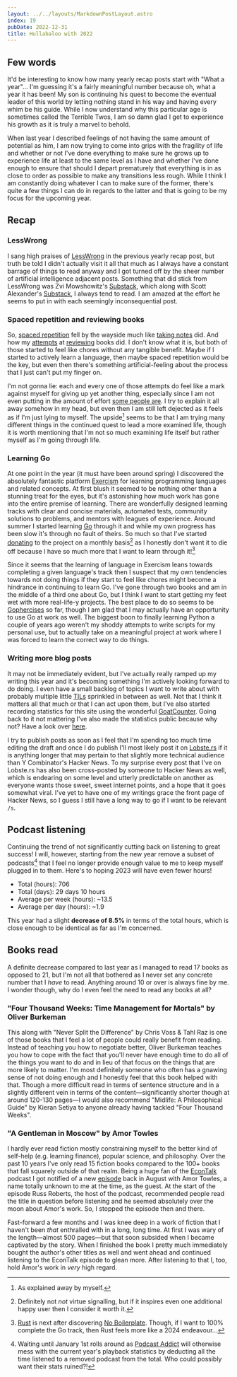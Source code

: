 ```yaml
---
layout: ../../layouts/MarkdownPostLayout.astro
index: 19
pubDate: 2022-12-31
title: Hullabaloo with 2022
---
```

## Few words

It'd be interesting to know how many yearly recap posts start with "What a year"... I'm guessing it's a fairly meaningful number because oh, what a year it has been! My son is continuing his quest to become the eventual leader of this world by letting nothing stand in his way and having every whim be his guide. While I now understand why this particular age is sometimes called the Terrible Twos, I am so damn glad I get to experience his growth as it is truly a marvel to behold.

When last year I described feelings of not having the same amount of potential as him, I am now trying to come into grips with the fragility of life and whether or not I've done everything to make sure he grows up to experience life at least to the same level as I have and whether I've done enough to ensure that should I depart prematurely that everything is in as close to order as possible to make any transitions less rough. While I think I am constantly doing whatever I can to make sure of the former, there's quite a few things I can do in regards to the latter and that is going to be my focus for the upcoming year.

## Recap

### LessWrong

I sang high praises of [LessWrong](https://www.lesswrong.com/ "LessWrong") in the previous yearly recap post, but truth be told I didn't actually visit it all that much as I always have a constant barrage of things to read anyway and I got turned off by the sheer number of artificial intelligence adjacent posts. Something that did stick from LessWrong was Zvi Mowshowitz's [Substack](https://thezvi.substack.com/ "Don't Worry About the Vase"), which along with Scott Alexander's [Substack](https://astralcodexten.substack.com/ "Astral Codex Ten"), I always tend to read. I am amazed at the effort he seems to put in with each seemingly inconsequential post.

### Spaced repetition and reviewing books

So, [spaced repetition](https://ncase.me/remember/ "Nicky Case - How To Remember Anything Forever-ish") fell by the wayside much like [taking notes](https://usrme.xyz/posts/the-thing-with-taking-notes/ "Üllar Seerme - The thing with taking notes") did. And how my [attempts](https://usrme.xyz/posts/book-review-dumbing-us-down-by-john-taylor-gatto/ 'Üllar Seerme - Book review: "Dumbing Us Down" by John Taylor Gatto') at [reviewing](https://usrme.xyz/posts/book-review-flask-web-development-by-miguel-grinberg/ 'Üllar Seerme - Book review: "Flask Web Development" by Miguel Grinberg') books did. I don't know what it is, but both of those started to feel like chores without any tangible benefit. Maybe if I started to actively learn a language, then maybe spaced repetition would be the key, but even then there's something artificial-feeling about the process that I just can't put my finger on.

I'm not gonna lie: each and every one of those attempts do feel like a mark against myself for giving up yet another thing, especially since I am not even putting in the amount of effort [some people are](https://astralcodexten.substack.com/p/your-book-review-progress-and-poverty "Your Book Review: Progress And Poverty"). I try to explain it all away somehow in my head, but even then I am still left dejected as it feels as if I'm just lying to myself. The upside[^1] seems to be that I am trying many different things in the continued quest to lead a more examined life, though it is worth mentioning that I'm not so much examining life itself but rather myself as I'm going through life.

### Learning Go

At one point in the year (it must have been around spring) I discovered the absolutely fantastic platform [Exercism](https://exercism.org/) for learning programming languages and related concepts. At first blush it seemed to be nothing other than a stunning treat for the eyes, but it's astonishing how much work has gone into the entire premise of learning. There are wonderfully designed learning tracks with clear and concise materials, automated tests, community solutions to problems, and mentors with leagues of experience. Around summer I started learning [Go](https://go.dev/) through it and while my own progress has been slow it's through no fault of theirs. So much so that I've started [donating](https://exercism.org/donate) to the project on a monthly basis[^2] as I honestly don't want it to die off because I have so much more that I want to learn through it![^3]

Since it seems that the learning of language in Exercism leans towards completing a given language's track then I suspect that my own tendencies towards not doing things if they start to feel like chores might become a hindrance in continuing to learn Go. I've gone through two books and am in the middle of a third one about Go, but I think I want to start getting my feet wet with more real-life-y projects. The best place to do so seems to be [Gophercises](https://gophercises.com/) so far, though I am glad that I may actually have an opportunity to use Go at work as well. The biggest boon to finally learning Python a couple of years ago weren't my shoddy attempts to write scripts for my personal use, but to actually take on a meaningful project at work where I was forced to learn the correct way to do things.

### Writing more blog posts

It may not be immediately evident, but I've actually really ramped up my writing this year and it's becoming something I'm actively looking forward to do doing. I even have a small backlog of topics I want to write about with probably multiple little [TILs](https://usrme.xyz/tils/) sprinkled in between as well. Not that I think it matters all that much or that I can act upon them, but I've also started recording statistics for this site using the wonderful [GoatCounter](https://www.goatcounter.com/). Going back to it not mattering I've also made the statistics public because why not? Have a look over [here](https://usrme.goatcounter.com/).

I try to publish posts as soon as I feel that I'm spending too much time editing the draft and once I do publish I'll most likely post it on [Lobste.rs](https://lobste.rs/) if it is anything longer that may pertain to that slightly more technical audience than Y Combinator's Hacker News. To my surprise every post that I've on Lobste.rs has also been cross-posted by someone to Hacker News as well, which is endearing on some level and utterly predictable on another as everyone wants those sweet, sweet internet points, and a hope that it goes somewhat viral. I've yet to have one of my writings grace the front page of Hacker News, so I guess I still have a long way to go if I want to be relevant `/s`. 

## Podcast listening

Continuing the trend of not significantly cutting back on listening to great success! I will, however, starting from the new year remove a subset of podcasts[^4] that I feel no longer provide enough value to me to keep myself plugged in to them. Here's to hoping 2023 will have even fewer hours!

* Total (hours): 706
* Total (days): 29 days 10 hours
* Average per week (hours): ~13.5
* Average per day (hours): ~1.9

This year had a slight **decrease of 8.5%** in terms of the total hours, which is close enough to be identical as far as I'm concerned.

## Books read

A definite decrease compared to last year as I managed to read 17 books as opposed to 21, but I'm not all that bothered as I never set any concrete number that I _have_ to read. Anything around 10 or over is always fine by me. I wonder though, why do I even feel the need to read any books at all?

### "Four Thousand Weeks: Time Management for Mortals" by Oliver Burkeman

This along with "Never Split the Difference" by Chris Voss & Tahl Raz is one of those books that I feel a lot of people could really benefit from reading.  Instead of teaching you how to negotiate better, Oliver Burkeman teaches you how to cope with the fact that you'll never have enough time to do all of the things you want to do and in lieu of that focus on the things that are more likely to matter. I'm most definitely someone who often has a gnawing sense of not doing enough and I honestly feel that this book helped with that. Though a more difficult read in terms of sentence structure and in a slightly different vein in terms of the content—significantly shorter though at around 120-130 pages—I would also recommend "Midlife: A Philosophical Guide" by Kieran Setiya to anyone already having tackled "Four Thousand Weeks".

### "A Gentleman in Moscow" by Amor Towles

I hardly ever read fiction mostly constraining myself to the better kind of self-help (e.g. learning finance), popular science, and philosophy. Over the past 10 years I've only read 15 fiction books compared to the 100+ books that fall squarely outside of that realm. Being a huge fan of the [EconTalk](https://www.econtalk.org/) podcast I got notified of a new [episode](https://www.econtalk.org/amor-towles-on-a-gentleman-in-moscow-and-the-writers-craft/) back in August with Amor Towles, a name totally unknown to me at the time, as the guest. At the start of the episode Russ Roberts, the host of the podcast, recommended people read the title in question before listening and he seemed absolutely over the moon about Amor's work. So, I stopped the episode then and there.

Fast-forward a few months and I was knee deep in a work of fiction that I haven't been _that_ enthralled with in a long, long time. At first I was wary of the length—almost 500 pages—but that soon subsided when I became captivated by the story. When I finished the book I pretty much immediately bought the author's other titles as well and went ahead and continued listening to the EconTalk episode to glean more. After listening to that I, too, hold Amor's work in _very_ high regard.

[^1]: As explained away by myself.
[^2]: Definitely not _not_ virtue signalling, but if it inspires even one additional happy user then I consider it worth it.
[^3]: [Rust](https://www.rust-lang.org/) is next after discovering [No Boilerplate](https://www.youtube.com/@NoBoilerplate). Though, if I want to 100% complete the Go track, then Rust feels more like a 2024 endeavour...
[^4]: Waiting until January 1st rolls around as [Podcast Addict](https://www.podcastaddict.com/) will otherwise mess with the current year's playback statistics by deducting all the time listened to a removed podcast from the total. Who could possibly want their stats ruined?!
